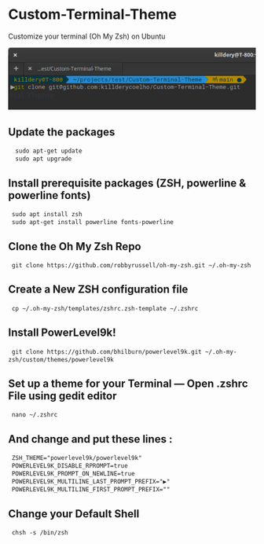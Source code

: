 # Custom-Terminal-Theme
Customize your terminal (Oh My Zsh) on Ubuntu


![Screenshot](img/screenshot.png)

## Update the packages
  ```
    sudo apt-get update
    sudo apt upgrade
  ```

## Install prerequisite packages (ZSH, powerline & powerline fonts)
   ``` 
    sudo apt install zsh
    sudo apt-get install powerline fonts-powerline
   ```

## Clone the Oh My Zsh Repo
   ```
    git clone https://github.com/robbyrussell/oh-my-zsh.git ~/.oh-my-zsh
   ```

## Create a New ZSH configuration file
   ``` 
    cp ~/.oh-my-zsh/templates/zshrc.zsh-template ~/.zshrc
   ```

## Install PowerLevel9k!
   ``` 
    git clone https://github.com/bhilburn/powerlevel9k.git ~/.oh-my-zsh/custom/themes/powerlevel9k
   ```

## Set up a theme for your Terminal — Open .zshrc File using gedit editor
   ``` 
    nano ~/.zshrc
   ```

## And change and put these lines :
   ``` 
    ZSH_THEME="powerlevel9k/powerlevel9k"
    POWERLEVEL9K_DISABLE_RPROMPT=true
    POWERLEVEL9K_PROMPT_ON_NEWLINE=true
    POWERLEVEL9K_MULTILINE_LAST_PROMPT_PREFIX="▶"
    POWERLEVEL9K_MULTILINE_FIRST_PROMPT_PREFIX=""
   ```

## Change your Default Shell
   ``` 
    chsh -s /bin/zsh
   ```